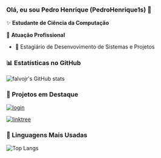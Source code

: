 ### Olá, eu sou Pedro Henrique (PedroHenrique1s) 👋

✨ **Estudante de Ciência da Computação** 

🏢 **Atuação Profissional**
- 🚀 Estagiário de Desenvovimento de Sistemas e Projetos

### 📊 Estatísticas no GitHub

![falvojr's GitHub stats](https://github-readme-stats.vercel.app/api?username=PedroHenrique1s&show_icons=true&theme=dracula)

### 📌 Projetos em Destaque

[![login](https://github-readme-stats.vercel.app/api/pin/?username=PedroHenrique1s&repo=login)](https://github.com/PedroHenrique1s/Login)

[![linktree](https://github-readme-stats.vercel.app/api/pin/?username=PedroHenrique1s&repo=Pokedex)](https://github.com/PedroHenrique1s/Pokedex)
### 🚀 Linguagens Mais Usadas

![Top Langs](https://github-readme-stats.vercel.app/api/top-langs/?username=PedroHenrique1s)
